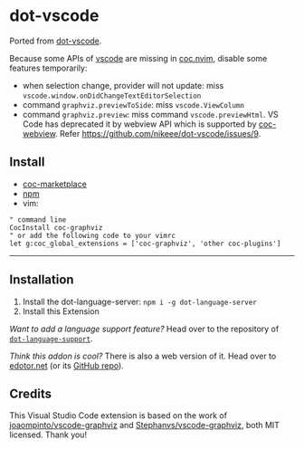 # dot-vscode

Ported from [dot-vscode](https://github.com/nikeee/dot-vscode).

Because some APIs of [vscode](github.com/microsoft/vscode) are missing in
[coc.nvim](https://github.com/neoclide/coc.nvim), disable some features
temporarily:

- when selection change, provider will not update: miss `vscode.window.onDidChangeTextEditorSelection`
- command `graphviz.previewToSide`: miss `vscode.ViewColumn`
- command `graphviz.preview`: miss command `vscode.previewHtml`. VS Code has
  deprecated it by webview API which is supported by
  [coc-webview](https://github.com/weirongxu/coc-webview). Refer
  <https://github.com/nikeee/dot-vscode/issues/9>.

## Install

- [coc-marketplace](https://github.com/fannheyward/coc-marketplace)
- [npm](https://www.npmjs.com/package/coc-graphviz)
- vim:

```vim
" command line
CocInstall coc-graphviz
" or add the following code to your vimrc
let g:coc_global_extensions = ['coc-graphviz', 'other coc-plugins']
```

---

## Installation
1. Install the dot-language-server: `npm i -g dot-language-server`
2. Install this Extension

*Want to add a language support feature?* Head over to the repository of [`dot-language-support`](https://github.com/nikeee/dot-language-support).

*Think this addon is cool?* There is also a web version of it. Head over to [edotor.net](https://edotor.net) (or its [GitHub repo](https://github.com/nikeee/edotor.net)).

## Credits
This Visual Studio Code extension is based on the work of [joaompinto/vscode-graphviz](https://github.com/joaompinto/vscode-graphviz) and [Stephanvs/vscode-graphviz](https://github.com/Stephanvs/vscode-graphviz), both MIT licensed. Thank you!
